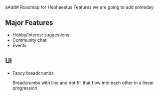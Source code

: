 aAdd# Roadmap for Hephaestus
Features we are going to add someday

## Major Features

-   Hobby/Interest suggestions
-   Community chat
-   Events

## UI

-   Fancy breadcrumbs

    Breadcrumbs with line and dot fill that flow into each other in a linear progression
